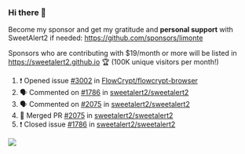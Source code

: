### Hi there 👋

Become my sponsor and get my gratitude and **personal support** with SweetAlert2 if needed: https://github.com/sponsors/limonte

Sponsors who are contributing with $19/month or more will be listed in https://sweetalert2.github.io 🏆 (100K unique visitors per month!)

<!--START_SECTION:activity-->
1. ❗️ Opened issue [#3002](https://github.com/FlowCrypt/flowcrypt-browser/issues/3002) in [FlowCrypt/flowcrypt-browser](https://github.com/FlowCrypt/flowcrypt-browser)
2. 🗣 Commented on [#1786](https://github.com/sweetalert2/sweetalert2/issues/1786) in [sweetalert2/sweetalert2](https://github.com/sweetalert2/sweetalert2)
3. 🗣 Commented on [#2075](https://github.com/sweetalert2/sweetalert2/issues/2075) in [sweetalert2/sweetalert2](https://github.com/sweetalert2/sweetalert2)
4. 🎉 Merged PR [#2075](https://github.com/sweetalert2/sweetalert2/pull/2075) in [sweetalert2/sweetalert2](https://github.com/sweetalert2/sweetalert2)
5. ❗️ Closed issue [#1786](https://github.com/sweetalert2/sweetalert2/issues/1786) in [sweetalert2/sweetalert2](https://github.com/sweetalert2/sweetalert2)
<!--END_SECTION:activity-->

![](https://github-readme-stats.vercel.app/api?username=limonte&theme=vue&show_icons=true)
